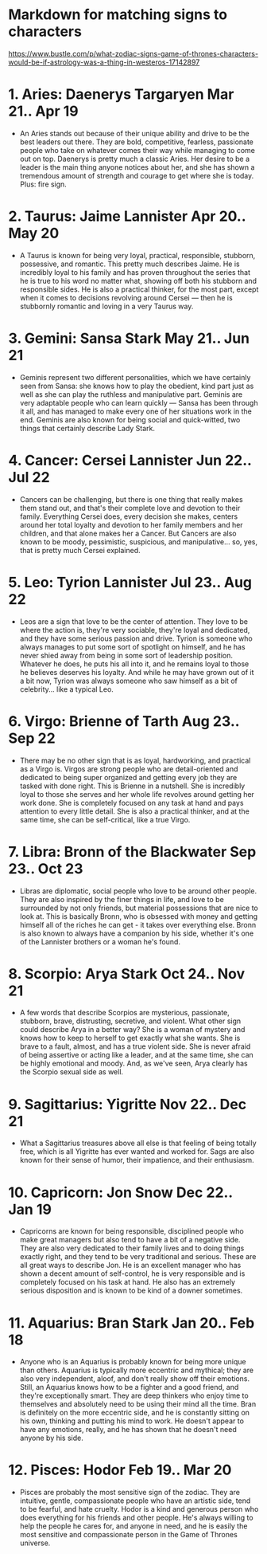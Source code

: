 # Markdown for matching signs to characters
https://www.bustle.com/p/what-zodiac-signs-game-of-thrones-characters-would-be-if-astrology-was-a-thing-in-westeros-17142897

# 1. Aries: Daenerys Targaryen Mar 21.. Apr 19 
* An Aries stands out because of their unique ability and drive to be the best leaders out there. They are bold, competitive, fearless, passionate people who take on whatever comes their way while managing to come out on top. Daenerys is pretty much a classic Aries. Her desire to be a leader is the main thing anyone notices about her, and she has shown a tremendous amount of strength and courage to get where she is today. Plus: fire sign.

# 2. Taurus: Jaime Lannister Apr 20.. May 20	
* A Taurus is known for being very loyal, practical, responsible, stubborn, possessive, and romantic. This pretty much describes Jaime. He is incredibly loyal to his family and has proven throughout the series that he is true to his word no matter what, showing off both his stubborn and responsible sides. He is also a practical thinker, for the most part, except when it comes to decisions revolving around Cersei — then he is stubbornly romantic and loving in a very Taurus way.

# 3. Gemini: Sansa Stark May 21.. Jun 21
* Geminis represent two different personalities, which we have certainly seen from Sansa: she knows how to play the obedient, kind part just as well as she can play the ruthless and manipulative part. Geminis are very adaptable people who can learn quickly — Sansa has been through it all, and has managed to make every one of her situations work in the end. Geminis are also known for being social and quick-witted, two things that certainly describe Lady Stark.

# 4. Cancer: Cersei Lannister Jun 22.. Jul 22
* Cancers can be challenging, but there is one thing that really makes them stand out, and that's their complete love and devotion to their family. Everything Cersei does, every decision she makes, centers around her total loyalty and devotion to her family members and her children, and that alone makes her a Cancer. But Cancers are also known to be moody, pessimistic, suspicious, and manipulative... so, yes, that is pretty much Cersei explained.

# 5. Leo: Tyrion Lannister Jul 23.. Aug 22
* Leos are a sign that love to be the center of attention. They love to be where the action is, they're very sociable, they're loyal and dedicated, and they have some serious passion and drive. Tyrion is someone who always manages to put some sort of spotlight on himself, and he has never shied away from being in some sort of leadership position. Whatever he does, he puts his all into it, and he remains loyal to those he believes deserves his loyalty. And while he may have grown out of it a bit now, Tyrion was always someone who saw himself as a bit of celebrity... like a typical Leo.

# 6. Virgo: Brienne of Tarth Aug 23.. Sep 22
* There may be no other sign that is as loyal, hardworking, and practical as a Virgo is. Virgos are strong people who are detail-oriented and dedicated to being super organized and getting every job they are tasked with done right. This is Brienne in a nutshell. She is incredibly loyal to those she serves and her whole life revolves around getting her work done. She is completely focused on any task at hand and pays attention to every little detail. She is also a practical thinker, and at the same time, she can be self-critical, like a true Virgo.

# 7. Libra: Bronn of the Blackwater Sep 23.. Oct 23
* Libras are diplomatic, social people who love to be around other people. They are also inspired by the finer things in life, and love to be surrounded by not only friends, but material possessions that are nice to look at. This is basically Bronn, who is obsessed with money and getting himself all of the riches he can get - it takes over everything else. Bronn is also known to always have a companion by his side, whether it's one of the Lannister brothers or a woman he's found.

# 8. Scorpio: Arya Stark Oct 24.. Nov 21
* A few words that describe Scorpios are mysterious, passionate, stubborn, brave, distrusting, secretive, and violent. What other sign could describe Arya in a better way? She is a woman of mystery and knows how to keep to herself to get exactly what she wants. She is brave to a fault, almost, and has a true violent side. She is never afraid of being assertive or acting like a leader, and at the same time, she can be highly emotional and moody. And, as we've seen, Arya clearly has the Scorpio sexual side as well.

# 9. Sagittarius: Yigritte  Nov 22.. Dec 21
* What a Sagittarius treasures above all else is that feeling of being totally free, which is all Yigritte has ever wanted and worked for. Sags are also known for their sense of humor, their impatience, and their enthusiasm. 

# 10. Capricorn: Jon Snow Dec 22.. Jan 19
* Capricorns are known for being responsible, disciplined people who make great managers but also tend to have a bit of a negative side. They are also very dedicated to their family lives and to doing things exactly right, and they tend to be very traditional and serious. These are all great ways to describe Jon. He is an excellent manager who has shown a decent amount of self-control, he is very responsible and is completely focused on his task at hand. He also has an extremely serious disposition and is known to be kind of a downer sometimes.

# 11. Aquarius: Bran Stark Jan 20.. Feb 18
* Anyone who is an Aquarius is probably known for being more unique than others. Aquarius is typically more eccentric and mythical; they are also very independent, aloof, and don't really show off their emotions. Still, an Aquarius knows how to be a fighter and a good friend, and they're exceptionally smart. They are deep thinkers who enjoy time to themselves and absolutely need to be using their mind all the time. Bran is definitely on the more eccentric side, and he is constantly sitting on his own, thinking and putting his mind to work. He doesn't appear to have any emotions, really, and he has shown that he doesn't need anyone by his side.

# 12. Pisces: Hodor Feb 19.. Mar 20
* Pisces are probably the most sensitive sign of the zodiac. They are intuitive, gentle, compassionate people who have an artistic side, tend to be fearful, and hate cruelty. Hodor is a kind and generous person who does everything for his friends and other people. He's always willing to help the people he cares for, and anyone in need, and he is easily the most sensitive and compassionate person in the Game of Thrones universe.